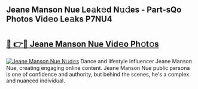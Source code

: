 ## Jeane Manson Nue Le𝚊k𝚎d N𝚞𝚍es - Part-sQo Photos Vid𝚎o Le𝚊ks P7NU4

# <h2><a href="http://fb52mrh.evod.top/?m=Jeane+Manson+Nue">🔗 👉🔴 Jeane Manson Nue Vid𝚎o Ph𝚘t𝚘s</a></h2>

[![Jeane Manson Nue N𝚞d𝚎s](https://i.imgur.com/8V9OHl7.gif)](http://fb52mrh.evod.top/?m=Jeane+Manson+Nue)
Dance and lifestyle influencer Jeane Manson Nue, creating engaging online content. Jeane Manson Nue public persona is one of confidence and authority, but behind the scenes, he's a complex and nuanced individual. 
